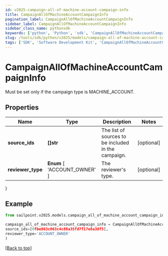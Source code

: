 ```yaml
---
id: v2025-campaign-all-of-machine-account-campaign-info
title: CampaignAllOfMachineAccountCampaignInfo
pagination_label: CampaignAllOfMachineAccountCampaignInfo
sidebar_label: CampaignAllOfMachineAccountCampaignInfo
sidebar_class_name: pythonsdk
keywords: ['python', 'Python', 'sdk', 'CampaignAllOfMachineAccountCampaignInfo', 'V2025CampaignAllOfMachineAccountCampaignInfo'] 
slug: /tools/sdk/python/v2025/models/campaign-all-of-machine-account-campaign-info
tags: ['SDK', 'Software Development Kit', 'CampaignAllOfMachineAccountCampaignInfo', 'V2025CampaignAllOfMachineAccountCampaignInfo']
---
```


# CampaignAllOfMachineAccountCampaignInfo

Must be set only if the campaign type is MACHINE_ACCOUNT.

## Properties

Name | Type | Description | Notes
------------ | ------------- | ------------- | -------------
**source_ids** | **[]str** | The list of sources to be included in the campaign. | [optional] 
**reviewer_type** |  **Enum** [  'ACCOUNT_OWNER' ] | The reviewer's type. | [optional] 
}

## Example

```python
from sailpoint.v2025.models.campaign_all_of_machine_account_campaign_info import CampaignAllOfMachineAccountCampaignInfo

campaign_all_of_machine_account_campaign_info = CampaignAllOfMachineAccountCampaignInfo(
source_ids=[0fbe863c063c4c88a35fd7f17e8a3df5],
reviewer_type='ACCOUNT_OWNER'
)

```
[[Back to top]](#) 

